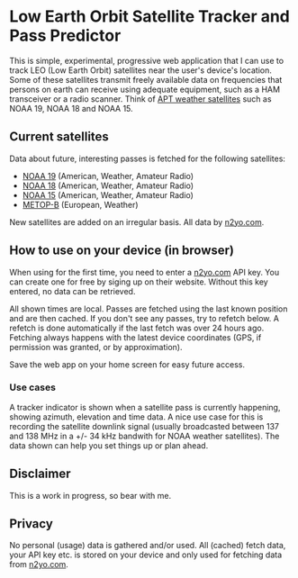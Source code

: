 # Low Earth Orbit Satellite Tracker and Pass Predictor

This is simple, experimental, progressive web application that I can use to track LEO (Low Earth Orbit) satellites near the user's device's location. Some of these satellites transmit freely available data on frequencies that persons on earth can receive using adequate equipment, such as a HAM transceiver or a radio scanner. Think of [APT weather satellites](https://en.wikipedia.org/wiki/Automatic_picture_transmission) such as NOAA 19, NOAA 18 and NOAA 15.

## Current satellites

Data about future, interesting passes is fetched for the following satellites:

- [NOAA 19](https://en.wikipedia.org/wiki/NOAA-19) (American, Weather, Amateur Radio)
- [NOAA 18](https://en.wikipedia.org/wiki/NOAA-18) (American, Weather, Amateur Radio)
- [NOAA 15](https://en.wikipedia.org/wiki/NOAA-15) (American, Weather, Amateur Radio)
- [METOP-B](https://en.wikipedia.org/wiki/MetOp) (European, Weather)

New satellites are added on an irregular basis. All data by [n2yo.com](https://www.n2yo.com/).

## How to use on your device (in browser)

When using for the first time, you need to enter a [n2yo.com](https://www.n2yo.com/) API key. You can create one for free by siging up on their website. Without this key entered, no data can be retrieved.

All shown times are local. Passes are fetched using the last known position and are then cached. If you don't see any passes, try to refetch below. A refetch is done automatically if the last fetch was over 24 hours ago. Fetching always happens with the latest device coordinates (GPS, if permission was granted, or by approximation).

Save the web app on your home screen for easy future access.

### Use cases

A tracker indicator is shown when a satellite pass is currently happening, showing azimuth, elevation and time data. A nice use case for this is recording the satellite downlink signal (usually broadcasted between 137 and 138 MHz in a +/- 34 kHz bandwith for NOAA weather satellites). The data shown can help you set things up or plan ahead.

## Disclaimer

This is a work in progress, so bear with me.

## Privacy

No personal (usage) data is gathered and/or used. All (cached) fetch data, your API key etc. is stored on your device and only used for fetching data from [n2yo.com](https://www.n2yo.com/).
